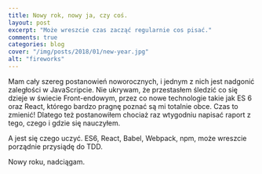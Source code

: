 ```yaml
---
title: Nowy rok, nowy ja, czy coś. 
layout: post
excerpt: "Może wreszcie czas zacząć regularnie cos pisać."
comments: true
categories: blog
cover: "/img/posts/2018/01/new-year.jpg"
alt: "fireworks"
---
```


<p>Mam cały szereg postanowień noworocznych, i jednym z nich jest nadgonić zaległości w JavaScripcie. Nie ukrywam, że przestasłem śledzić co się dzieje w świecie Front-endowym, przez co nowe technologie takie jak ES 6 oraz React, którego bardzo pragnę poznać są mi totalnie obce. Czas to zmienić! Dlatego też postanowiłem chociaż raz wtygodniu napisać raport z tego, czego i gdzie się nauczyłem. </p>
<p>A jest się czego uczyć. ES6, React, Babel, Webpack, npm, może wreszcie porządnie przysiądę do TDD.</p>
<p>Nowy roku, nadciągam.</p>